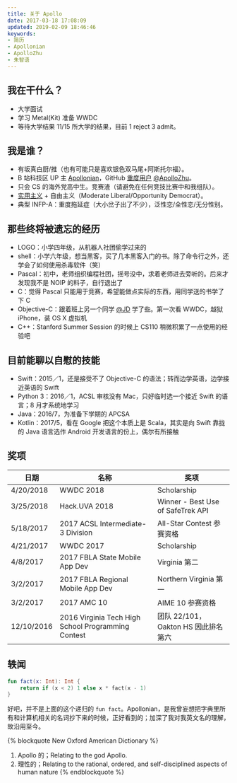 ```yaml
---
title: 关于 Apollo
date: 2017-03-18 17:08:09
updated: 2019-02-09 18:46:46
keywords:
- 简历
- Apollonian
- ApolloZhu
- 朱智语
---
```


## 我在干什么？

- 大学面试
- 学习 Metal(Kit) 准备 WWDC
- 等待大学结果 11/15 所大学的结果，目前 1 reject 3 admit。

## 我是谁？

- 有坂真白厨/推（也有可能只是喜欢银色双马尾+阿斯托尔福）。
- B 站科技区 UP 主 [Apollonian](https://space.bilibili.com/14767902#/)，GitHub [重度用户](https://github-profile-summary.com/user/ApolloZhu) [@ApolloZhu](https://github.com/ApolloZhu)。
- 只会 CS 的海外党高中生。竞赛渣（请避免在任何竞技比赛中和我组队）。
- [实用主义](http://www.politiscales.net/zh_CN/results/?b0=93&t1=60&t0=19&m1=24&m0=43&j1=43&j0=24&s1=24&s0=62&c0=48&c1=31&anar=67&e1=50&e0=21&p0=19&p1=43&femi=43&comp=67&prag=100) + 自由主义（Moderate Liberal/Opportunity Democrat）。
- 典型 INFP-A：重度拖延症（大小岔子出了不少），泛性恋/全性恋/无分性别。

## 那些终将被遗忘的经历

- LOGO：小学四年级，从机器人社团偷学过来的
- shell：小学六年级，想当黑客，买了几本黑客入门的书。除了命令行之外，还学会了如何使用杀毒软件（笑）
- Pascal：初中，老师组织编程社团，摇号没中，求着老师进去旁听的。后来才发现我不是 NOIP 的料子，自行退出了
- C：觉得 Pascal 只能用于竞赛，希望能做点实际的东西，用同学送的书学了下 C
- Objective-C：跟着班上另一个同学 [@JD](https://github.com/JDScript) 学了些。第一次看 WWDC，越狱 iPhone，装 OS X 虚拟机
- C++：Stanford Summer Session 的时候上 CS110 稍微积累了一点使用的经验吧

## 目前能聊以自慰的技能

- Swift：2015／1，还是接受不了 Objective-C 的语法；转而边学英语，边学接近英语的 Swift
- Python 3：2016／1，ACSL 审核没有 Mac，只好临时选一个接近 Swift 的语言；8 月才系统地学习
- Java：2016/7，为准备下学期的 APCSA
- Kotlin：2017/5，看在 Google 把这个本质上是 Scala，其实是向 Swift 靠拢的 Java 语言选作 Android 开发语言的份上，偶尔有所接触

## 奖项

|日期|名称|奖项|
|--|--|--|
|4/20/2018|WWDC 2018|Scholarship|
|3/25/2018|Hack.UVA 2018|Winner - Best Use of SafeTrek API|
|5/18/2017|2017 ACSL Intermediate-3 Division|All-Star Contest 参赛资格|
|4/21/2017|WWDC 2017|Scholarship|
|4/8/2017|2017 FBLA State Mobile App Dev|Virginia 第二|
|3/2/2017|2017 FBLA Regional Mobile App Dev|Northern Virginia 第一|
|3/2/2017|2017 AMC 10|AIME 10 参赛资格|
|12/10/2016|2016 Virginia Tech High School Programming Contest|团队 22/101，Oakton HS 因此排名第六|

## 轶闻

```Kotlin
fun fact(x: Int): Int {
    return if (x < 2) 1 else x * fact(x - 1)
}
```

好吧，并不是上面的这个递归的 `fun fact`。Apollonian，是我曾妄想把字典里所有和计算机相关的名词抄下来的时候，正好看到的；加深了我对我英文名的理解，故沿用至今。

{% blockquote New Oxford American Dictionary %}
1. Apollo 的；Relating to the god Apollo.
2. 理性的；Relating to the rational, ordered, and self-disciplined aspects of human nature
{% endblockquote %}
